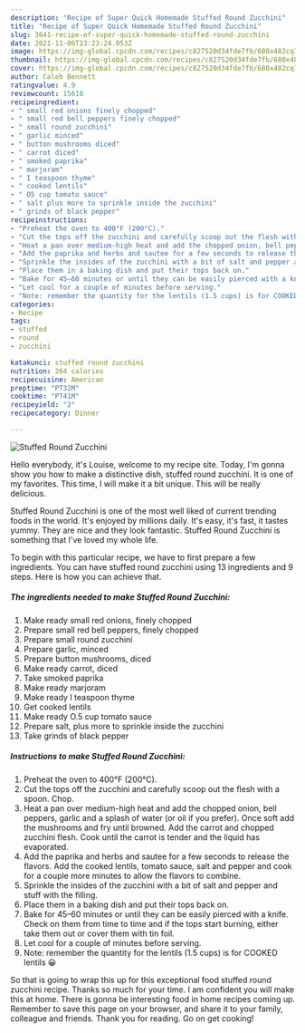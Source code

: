 ```yaml
---
description: "Recipe of Super Quick Homemade Stuffed Round Zucchini"
title: "Recipe of Super Quick Homemade Stuffed Round Zucchini"
slug: 3641-recipe-of-super-quick-homemade-stuffed-round-zucchini
date: 2021-11-06T23:23:24.053Z
image: https://img-global.cpcdn.com/recipes/c827520d34fde7fb/680x482cq70/stuffed-round-zucchini-recipe-main-photo.jpg
thumbnail: https://img-global.cpcdn.com/recipes/c827520d34fde7fb/680x482cq70/stuffed-round-zucchini-recipe-main-photo.jpg
cover: https://img-global.cpcdn.com/recipes/c827520d34fde7fb/680x482cq70/stuffed-round-zucchini-recipe-main-photo.jpg
author: Caleb Bennett
ratingvalue: 4.9
reviewcount: 15618
recipeingredient:
- " small red onions finely chopped"
- " small red bell peppers finely chopped"
- " small round zucchini"
- " garlic minced"
- " button mushrooms diced"
- " carrot diced"
- " smoked paprika"
- " marjoram"
- " I teaspoon thyme"
- " cooked lentils"
- " O5 cup tomato sauce"
- " salt plus more to sprinkle inside the zucchini"
- " grinds of black pepper"
recipeinstructions:
- "Preheat the oven to 400°F (200°C)."
- "Cut the tops off the zucchini and carefully scoop out the flesh with a spoon. Chop."
- "Heat a pan over medium-high heat and add the chopped onion, bell peppers, garlic and a splash of water (or oil if you prefer). Once soft add the mushrooms and fry until browned. Add the carrot and chopped zucchini flesh. Cook until the carrot is tender and the liquid has evaporated."
- "Add the paprika and herbs and sautee for a few seconds to release the flavors. Add the cooked lentils, tomato sauce, salt and pepper and cook for a couple more minutes to allow the flavors to combine."
- "Sprinkle the insides of the zucchini with a bit of salt and pepper and stuff with the filling."
- "Place them in a baking dish and put their tops back on."
- "Bake for 45–60 minutes or until they can be easily pierced with a knife. Check on them from time to time and if the tops start burning, either take them out or cover them with tin foil."
- "Let cool for a couple of minutes before serving."
- "Note: remember the quantity for the lentils (1.5 cups) is for COOKED lentils 😀"
categories:
- Recipe
tags:
- stuffed
- round
- zucchini

katakunci: stuffed round zucchini 
nutrition: 264 calories
recipecuisine: American
preptime: "PT32M"
cooktime: "PT41M"
recipeyield: "2"
recipecategory: Dinner

---
```



![Stuffed Round Zucchini](https://img-global.cpcdn.com/recipes/c827520d34fde7fb/680x482cq70/stuffed-round-zucchini-recipe-main-photo.jpg)

Hello everybody, it's Louise, welcome to my recipe site. Today, I'm gonna show you how to make a distinctive dish, stuffed round zucchini. It is one of my favorites. This time, I will make it a bit unique. This will be really delicious.

Stuffed Round Zucchini is one of the most well liked of current trending foods in the world. It's enjoyed by millions daily. It's easy, it's fast, it tastes yummy. They are nice and they look fantastic. Stuffed Round Zucchini is something that I've loved my whole life.




To begin with this particular recipe, we have to first prepare a few ingredients. You can have stuffed round zucchini using 13 ingredients and 9 steps. Here is how you can achieve that.

<!--inarticleads1-->

##### The ingredients needed to make Stuffed Round Zucchini:

1. Make ready  small red onions, finely chopped
1. Prepare  small red bell peppers, finely chopped
1. Prepare  small round zucchini
1. Prepare  garlic, minced
1. Prepare  button mushrooms, diced
1. Make ready  carrot, diced
1. Take  smoked paprika
1. Make ready  marjoram
1. Make ready  I teaspoon thyme
1. Get  cooked lentils
1. Make ready  O.5 cup tomato sauce
1. Prepare  salt, plus more to sprinkle inside the zucchini
1. Take  grinds of black pepper




<!--inarticleads2-->

##### Instructions to make Stuffed Round Zucchini:

1. Preheat the oven to 400°F (200°C).
1. Cut the tops off the zucchini and carefully scoop out the flesh with a spoon. Chop.
1. Heat a pan over medium-high heat and add the chopped onion, bell peppers, garlic and a splash of water (or oil if you prefer). Once soft add the mushrooms and fry until browned. Add the carrot and chopped zucchini flesh. Cook until the carrot is tender and the liquid has evaporated.
1. Add the paprika and herbs and sautee for a few seconds to release the flavors. Add the cooked lentils, tomato sauce, salt and pepper and cook for a couple more minutes to allow the flavors to combine.
1. Sprinkle the insides of the zucchini with a bit of salt and pepper and stuff with the filling.
1. Place them in a baking dish and put their tops back on.
1. Bake for 45–60 minutes or until they can be easily pierced with a knife. Check on them from time to time and if the tops start burning, either take them out or cover them with tin foil.
1. Let cool for a couple of minutes before serving.
1. Note: remember the quantity for the lentils (1.5 cups) is for COOKED lentils 😀




So that is going to wrap this up for this exceptional food stuffed round zucchini recipe. Thanks so much for your time. I am confident you will make this at home. There is gonna be interesting food in home recipes coming up. Remember to save this page on your browser, and share it to your family, colleague and friends. Thank you for reading. Go on get cooking!
